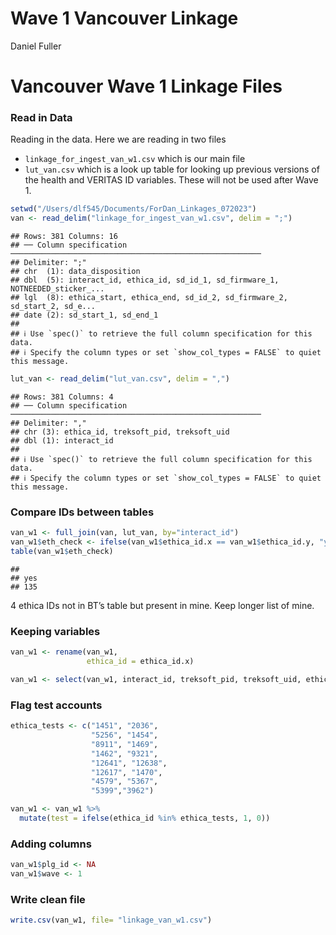 Wave 1 Vancouver Linkage
================
Daniel Fuller

# Vancouver Wave 1 Linkage Files

### Read in Data

Reading in the data. Here we are reading in two files

-   `linkage_for_ingest_van_w1.csv` which is our main file
-   `lut_van.csv` which is a look up table for looking up previous
    versions of the health and VERITAS ID variables. These will not be
    used after Wave 1.

``` r
setwd("/Users/dlf545/Documents/ForDan_Linkages_072023")
van <- read_delim("linkage_for_ingest_van_w1.csv", delim = ";")
```

    ## Rows: 381 Columns: 16
    ## ── Column specification ────────────────────────────────────────────────────────
    ## Delimiter: ";"
    ## chr  (1): data_disposition
    ## dbl  (5): interact_id, ethica_id, sd_id_1, sd_firmware_1, NOTNEEDED_sticker_...
    ## lgl  (8): ethica_start, ethica_end, sd_id_2, sd_firmware_2, sd_start_2, sd_e...
    ## date (2): sd_start_1, sd_end_1
    ## 
    ## ℹ Use `spec()` to retrieve the full column specification for this data.
    ## ℹ Specify the column types or set `show_col_types = FALSE` to quiet this message.

``` r
lut_van <- read_delim("lut_van.csv", delim = ",")
```

    ## Rows: 381 Columns: 4
    ## ── Column specification ────────────────────────────────────────────────────────
    ## Delimiter: ","
    ## chr (3): ethica_id, treksoft_pid, treksoft_uid
    ## dbl (1): interact_id
    ## 
    ## ℹ Use `spec()` to retrieve the full column specification for this data.
    ## ℹ Specify the column types or set `show_col_types = FALSE` to quiet this message.

### Compare IDs between tables

``` r
van_w1 <- full_join(van, lut_van, by="interact_id")
van_w1$eth_check <- ifelse(van_w1$ethica_id.x == van_w1$ethica_id.y, "yes", "no")
table(van_w1$eth_check)
```

    ## 
    ## yes 
    ## 135

4 ethica IDs not in BT’s table but present in mine. Keep longer list of
mine.

### Keeping variables

``` r
van_w1 <- rename(van_w1, 
                 ethica_id = ethica_id.x)
```

``` r
van_w1 <- select(van_w1, interact_id, treksoft_pid, treksoft_uid, ethica_id, sd_id_1, sd_firmware_1, sd_start_1, sd_end_1, sd_id_2, sd_firmware_2, sd_start_2, sd_end_2, dropout, data_disposition, test)
```

### Flag test accounts

``` r
ethica_tests <- c("1451", "2036", 
                  "5256", "1454", 
                  "8911", "1469",
                  "1462", "9321", 
                  "12641", "12638", 
                  "12617", "1470",
                  "4579", "5367",
                  "5399","3962")
```

``` r
van_w1 <- van_w1 %>%
  mutate(test = ifelse(ethica_id %in% ethica_tests, 1, 0)) 
```

### Adding columns

``` r
van_w1$plg_id <- NA
van_w1$wave <- 1
```

### Write clean file

``` r
write.csv(van_w1, file= "linkage_van_w1.csv")
```
